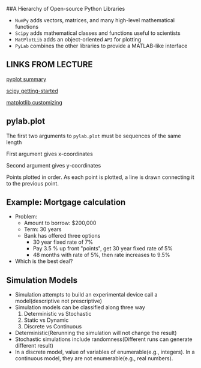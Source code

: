 ##A Hierarchy of Open-source Python Libraries

-	`NumPy` adds vectors, matrices, and many high-level mathematical functions
-	`Scipy` adds mathematical classes and functions useful to scientists
-	`MatPlotLib` adds an object-oriented `API` for plotting
-	`PyLab` combines the other libraries to provide a MATLAB-like interface

LINKS FROM LECTURE
------------------

[pyplot summary](http://matplotlib.org/api/pyplot_summary.html)

[scipy getting-started](http://scipy.org/getting-started.html)

[matplotlib customizing](http://matplotlib.sourceforge.net/users/customizing.html)

pylab.plot
----------

The first two arguments to `pylab.plot` must be sequences of the same length

First argument gives x-coordinates

Second argument gives y-coordinates

Points plotted in order. As each point is plotted, a line is drawn connecting it to the previous point.

Example: Mortgage calculation
-----------------------------

-	Problem:
	-	Amount to borrow: $200,000
	-	Term: 30 years
	-	Bank has offered three options
		-	30 year fixed rate of 7%
		-	Pay 3.5 % up front "points", get 30 year fixed rate of 5%
		-	48 months with rate of 5%, then rate increases to 9.5%
-	Which is the best deal?

Simulation Models
-----------------

-	Simulation attempts to build an experimental device call a model(descriptive not prescriptive)
-	Simulation models can be classified along three way
	1.	Deterministic vs Stochastic
	2.	Static vs Dynamic
	3.	Discrete vs Continuous
-	Deterministic(Rerunning the simulation will not change the result)
-	Stochastic simulations include randomness(Different runs can generate different result)
-	In a discrete model, value of variables of enumerable(e.g., integers). In a continuous model, they are not enumerable(e.g., real numbers).

